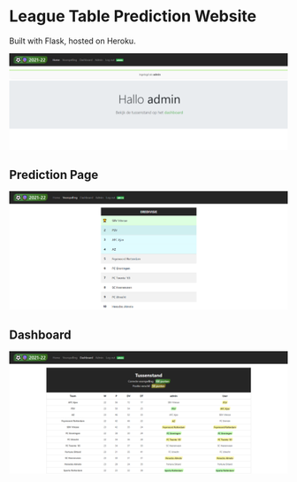 # League Table Prediction Website
Built with Flask, hosted on Heroku.

![](.github/home.png)

## Prediction Page 
![](.github/prediction.png)

## Dashboard
![](.github/dashboard.png)
